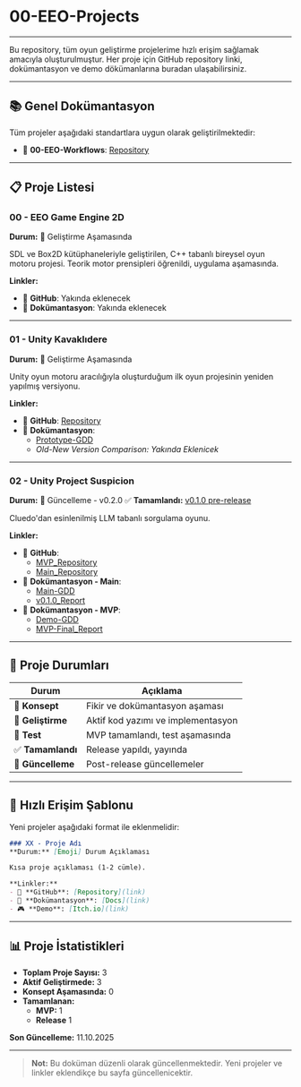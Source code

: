 # 00-EEO-Projects
---
Bu repository, tüm oyun geliştirme projelerime hızlı erişim sağlamak amacıyla oluşturulmuştur. Her proje için GitHub repository linki, dokümantasyon ve demo dökümanlarına buradan ulaşabilirsiniz.

---

## 📚 Genel Dokümantasyon

Tüm projeler aşağıdaki standartlara uygun olarak geliştirilmektedir:

- 🔗 **00-EEO-Workflows**: [Repository](https://github.com/EthemEmreOzkan/00-EEO-Workflows)

---

## 📋 Proje Listesi

### 00 - EEO Game Engine 2D
**Durum:** 🚧 Geliştirme Aşamasında

SDL ve Box2D kütüphaneleriyle geliştirilen, C++ tabanlı bireysel oyun motoru projesi. Teorik motor prensipleri öğrenildi, uygulama aşamasında.

**Linkler:**
- 🔗 **GitHub**: Yakında eklenecek
- 📄 **Dokümantasyon**: Yakında eklenecek

---

### 01 - Unity Kavaklıdere
**Durum:** 🚧 Geliştirme Aşamasında

Unity oyun motoru aracılığıyla oluşturduğum ilk oyun projesinin yeniden yapılmış versiyonu.

**Linkler:**
- 🔗 **GitHub**: [Repository](https://github.com/EthemEmreOzkan/01-Unity-Kavaklidere-Prototype)
- 📄 **Dokümantasyon**: 
  - [Prototype-GDD](01-Unity-Kavaklidere/Prototype-GDD/README.md)
  - *Old-New Version Comparison: Yakında Eklenicek* 

---

### 02 - Unity Project Suspicion
**Durum:** 🔄 Güncelleme - v0.2.0
✅ **Tamamlandı:** [v0.1.0 pre-release](https://github.com/EthemEmreOzkan/02-Unity-Project_Suspicion-Prototype/releases/tag/0.1.0)

Cluedo'dan esinlenilmiş LLM tabanlı sorgulama oyunu.

**Linkler:**
- 🔗 **GitHub**: 
  - [MVP_Repository](https://github.com/EthemEmreOzkan/02-Unity-Project_Suspicion-MVP)
  - [Main_Repository](https://github.com/EthemEmreOzkan/02-Unity-Project_Suspicion-Prototype)
- 📄 **Dokümantasyon - Main**:
  - [Main-GDD](https://github.com/EthemEmreOzkan/02-Unity-Project_Suspicion-Prototype/tree/main/Docs/GDD/Main-GDD)
  - [v0.1.0_Report](https://github.com/EthemEmreOzkan/02-Unity-Project_Suspicion-Prototype/tree/main/Docs/Reports/v0.1.0-Report)
- 📄 **Dokümantasyon - MVP**:
  - [Demo-GDD](https://github.com/EthemEmreOzkan/02-Unity-Project_Suspicion-Prototype/tree/main/Docs/GDD/Demo-GDD)
  - [MVP-Final_Report](https://github.com/EthemEmreOzkan/02-Unity-Project_Suspicion-Prototype/tree/main/Docs/Reports/MVP-Report)

---

## 🎯 Proje Durumları

| Durum | Açıklama |
|-------|----------|
| 📝 **Konsept** | Fikir ve dokümantasyon aşaması |
| 🚧 **Geliştirme** | Aktif kod yazımı ve implementasyon |
| 🧪 **Test** | MVP tamamlandı, test aşamasında |
| ✅ **Tamamlandı** | Release yapıldı, yayında |
| 🔄 **Güncelleme** | Post-release güncellemeler |

---

## 🔗 Hızlı Erişim Şablonu

Yeni projeler aşağıdaki format ile eklenmelidir:

```markdown
### XX - Proje Adı
**Durum:** [Emoji] Durum Açıklaması

Kısa proje açıklaması (1-2 cümle).

**Linkler:**
- 🔗 **GitHub**: [Repository](link)
- 📄 **Dokümantasyon**: [Docs](link)
- 🎮 **Demo**: [Itch.io](link)
```

---

## 📊 Proje İstatistikleri

- **Toplam Proje Sayısı:** 3  
- **Aktif Geliştirmede:** 3  
- **Konsept Aşamasında:** 0 
- **Tamamlanan:** 
  - **MVP:** 1
  - **Release** 1

**Son Güncelleme:** 11.10.2025

---

> **Not:** Bu doküman düzenli olarak güncellenmektedir. Yeni projeler ve linkler eklendikçe bu sayfa güncellenicektir.
